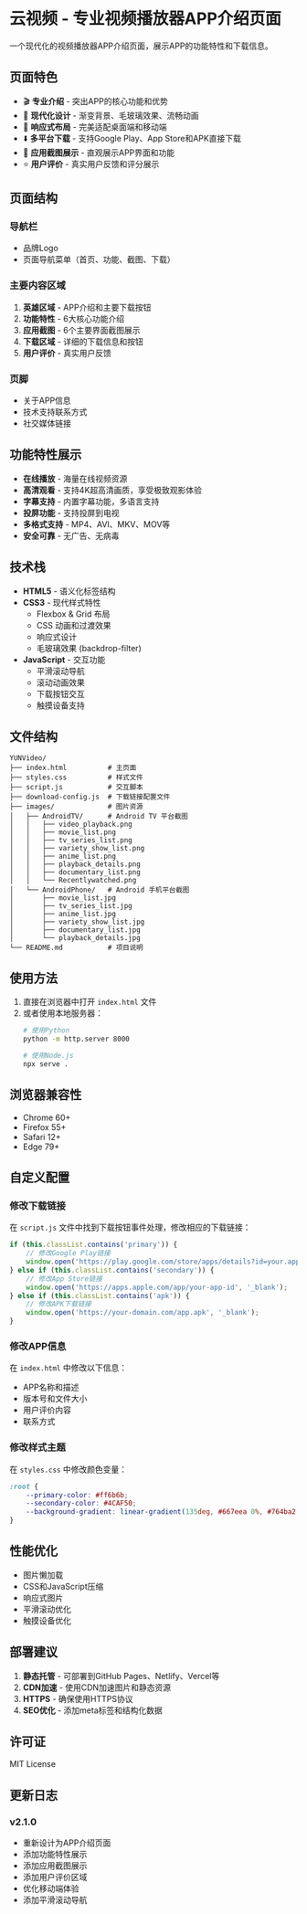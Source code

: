 # 云视频 - 专业视频播放器APP介绍页面

一个现代化的视频播放器APP介绍页面，展示APP的功能特性和下载信息。

## 页面特色

- 🎬 **专业介绍** - 突出APP的核心功能和优势
- 🎨 **现代化设计** - 渐变背景、毛玻璃效果、流畅动画
- 📱 **响应式布局** - 完美适配桌面端和移动端
- ⬇️ **多平台下载** - 支持Google Play、App Store和APK直接下载
- 📸 **应用截图展示** - 直观展示APP界面和功能
- ⭐ **用户评价** - 真实用户反馈和评分展示

## 页面结构

### 导航栏
- 品牌Logo
- 页面导航菜单（首页、功能、截图、下载）

### 主要内容区域
1. **英雄区域** - APP介绍和主要下载按钮
2. **功能特性** - 6大核心功能介绍
3. **应用截图** - 6个主要界面截图展示
4. **下载区域** - 详细的下载信息和按钮
5. **用户评价** - 真实用户反馈

### 页脚
- 关于APP信息
- 技术支持联系方式
- 社交媒体链接

## 功能特性展示

- **在线播放** - 海量在线视频资源
- **高清观看** - 支持4K超高清画质，享受极致观影体验
- **字幕支持** - 内置字幕功能，多语言支持
- **投屏功能** - 支持投屏到电视
- **多格式支持** - MP4、AVI、MKV、MOV等
- **安全可靠** - 无广告、无病毒

## 技术栈

- **HTML5** - 语义化标签结构
- **CSS3** - 现代样式特性
  - Flexbox & Grid 布局
  - CSS 动画和过渡效果
  - 响应式设计
  - 毛玻璃效果 (backdrop-filter)
- **JavaScript** - 交互功能
  - 平滑滚动导航
  - 滚动动画效果
  - 下载按钮交互
  - 触摸设备支持

## 文件结构

```
YUNVideo/
├── index.html          # 主页面
├── styles.css          # 样式文件
├── script.js           # 交互脚本
├── download-config.js  # 下载链接配置文件
├── images/             # 图片资源
│   ├── AndroidTV/      # Android TV 平台截图
│   │   ├── video_playback.png
│   │   ├── movie_list.png
│   │   ├── tv_series_list.png
│   │   ├── variety_show_list.png
│   │   ├── anime_list.png
│   │   ├── playback_details.png
│   │   ├── documentary_list.png
│   │   └── Recentlywatched.png
│   └── AndroidPhone/   # Android 手机平台截图
│       ├── movie_list.jpg
│       ├── tv_series_list.jpg
│       ├── anime_list.jpg
│       ├── variety_show_list.jpg
│       ├── documentary_list.jpg
│       └── playback_details.jpg
└── README.md           # 项目说明
```

## 使用方法

1. 直接在浏览器中打开 `index.html` 文件
2. 或者使用本地服务器：
   ```bash
   # 使用Python
   python -m http.server 8000
   
   # 使用Node.js
   npx serve .
   ```

## 浏览器兼容性

- Chrome 60+
- Firefox 55+
- Safari 12+
- Edge 79+

## 自定义配置

### 修改下载链接
在 `script.js` 文件中找到下载按钮事件处理，修改相应的下载链接：

```javascript
if (this.classList.contains('primary')) {
    // 修改Google Play链接
    window.open('https://play.google.com/store/apps/details?id=your.app.id', '_blank');
} else if (this.classList.contains('secondary')) {
    // 修改App Store链接
    window.open('https://apps.apple.com/app/your-app-id', '_blank');
} else if (this.classList.contains('apk')) {
    // 修改APK下载链接
    window.open('https://your-domain.com/app.apk', '_blank');
}
```

### 修改APP信息
在 `index.html` 中修改以下信息：
- APP名称和描述
- 版本号和文件大小
- 用户评价内容
- 联系方式

### 修改样式主题
在 `styles.css` 中修改颜色变量：
```css
:root {
    --primary-color: #ff6b6b;
    --secondary-color: #4CAF50;
    --background-gradient: linear-gradient(135deg, #667eea 0%, #764ba2 100%);
}
```

## 性能优化

- 图片懒加载
- CSS和JavaScript压缩
- 响应式图片
- 平滑滚动优化
- 触摸设备优化

## 部署建议

1. **静态托管** - 可部署到GitHub Pages、Netlify、Vercel等
2. **CDN加速** - 使用CDN加速图片和静态资源
3. **HTTPS** - 确保使用HTTPS协议
4. **SEO优化** - 添加meta标签和结构化数据

## 许可证

MIT License

## 更新日志

### v2.1.0
- 重新设计为APP介绍页面
- 添加功能特性展示
- 添加应用截图展示
- 添加用户评价区域
- 优化移动端体验
- 添加平滑滚动导航


